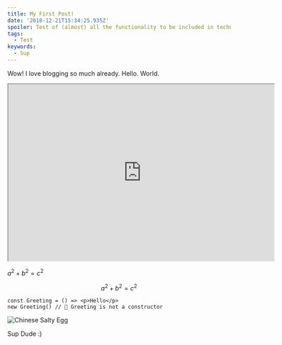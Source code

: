 ```yaml
---
title: My First Post!
date: '2018-12-21T15:34:25.935Z'
spoiler: Test of (almost) all the functionality to be included in technological blog
tags:
  - Test
keywords:
  - Sup
---
```


Wow! I love blogging so much already. Hello. World.

<iframe src="https://example.com/" width="600" height="400"></iframe>

$a^2 + b^2 = c^2$

$$a^2 + b^2 = c^2$$

```jsx{2}
const Greeting = () => <p>Hello</p>
new Greeting() // 🔴 Greeting is not a constructor
```

![Chinese Salty Egg](/img/salty_egg.jpg)

Sup Dude :)
